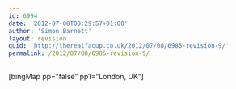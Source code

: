 ```yaml
---
id: 6994
date: '2012-07-08T00:29:57+01:00'
author: 'Simon Barnett'
layout: revision
guid: 'http://therealfacup.co.uk/2012/07/08/6985-revision-9/'
permalink: /2012/07/08/6985-revision-9/
---
```


\[bingMap pp=”false” pp1=”London, UK”\]